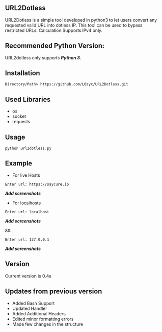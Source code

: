 ## URL2Dotless

URL2Dotless is a simple tool developed in python3 to let users convert 
any requested valid URL into dotless IP. This tool can be used to 
bypass restricted URLs. Calculation Supports IPv4 only.

## Recommended Python Version:

URL2dotless only supports ***Python 3***.

## Installation

```
Directory/Path> https://github.com/L0zyc/URL2Dotless.git
```

## Used Libraries

- os
- socket
- requests

## Usage

```
python url2dotless.py
```


## Example 

- For live Hosts

```
Enter url: https://saycure.io

```
***Add screenshots***

- For localhosts

```
Enter url: localhost
```
***Add screenshots***

&&

```
Enter url: 127.0.0.1
```

***Add screenshots***

## Version

Current version is 0.4a

## Updates from previous version
- Added Bash Support
- Updated Handler
- Added Additional Headers
- Edited minor formatting errors
- Made few changes in the structure
